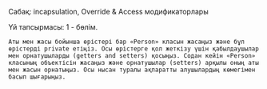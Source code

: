 Сабақ: incapsulation, Override & Access модификаторлары

Үй тапсырмасы: 1 - бөлім.

    Аты мен жасы бойынша өрістері бар «Person» класын жасаңыз және бұл өрістерді private етіңіз. Осы өрістерге қол жеткізу үшін қабылдаушылар мен орнатушыларды (getters and setters) қосыңыз. Содан кейін «Person» класының объектісін жасаңыз және орнатушылар (setters) арқылы оның аты мен жасын орнатыңыз. Осы нысан туралы ақпаратты алушылардың көмегімен басып шығарыңыз.